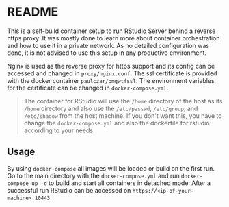 # README

This is a self-build container setup to run RStudio Server behind a reverse
https proxy. It was mostly done to learn more about container orchestration and
how to use it in a private network. As no detailed configuration was done, it
is not advised to use this setup in any productive environment.

Nginx is used as the reverse proxy for https support and its config can
be accessed and changed in `proxy/nginx.conf`. The ssl certificate is provided
with the docker container `paulczar/omgwtfssl`. The environment variables for
the certificate can be changed in `docker-compose.yml`.

> The container for RStudio will use the `/home` directory of the host as its
> `/home` directory and also use the `/etc/passwd`, `/etc/group`, and
> `/etc/shadow` from the host machine. If you don't want this, you have to
> change the `docker-compose.yml` and also the dockerfile for rstudio according
> to your needs.

## Usage

By using `docker-compose` all images will be loaded or build on the first run.
Go to the main directory with the `docker-compose.yml` and run
`docker-compose up -d` to build and start all containers in detached mode.
After a successful run RStudio can be accessed on
`https://<ip-of-your-machine>:10443`.
